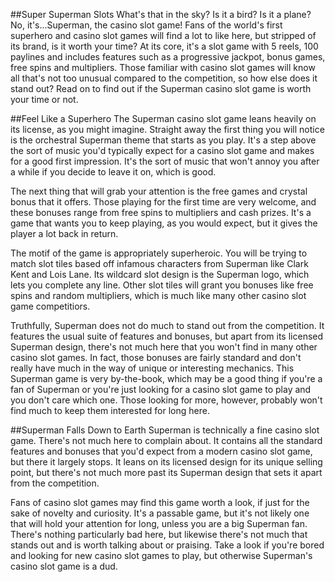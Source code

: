 ##Super Superman Slots
What's that in the sky? Is it a bird? Is it a plane? No, it's...Superman, the casino slot game! Fans of the world's first superhero and casino slot games will find a lot to like here, but stripped of its brand, is it worth your time? At its core, it's a slot game with 5 reels, 100 paylines and includes features such as a progressive jackpot, bonus games, free spins and multipliers. Those familiar with casino slot games will know all that's not too unusual compared to the competition, so how else does it stand out? Read on to find out if the Superman casino slot game is worth your time or not.

##Feel Like a Superhero
The Superman casino slot game leans heavily on its license, as you might imagine. Straight away the first thing you will notice is the orchestral Superman theme that starts as you play. It's a step above the sort of music you'd typically expect for a casino slot game and makes for a good first impression. It's the sort of music that won't annoy you after a while if you decide to leave it on, which is good.

The next thing that will grab your attention is the free games and crystal bonus that it offers. Those playing for the first time are very welcome, and these bonuses range from free spins to multipliers and cash prizes. It's a game that wants you to keep playing, as you would expect, but it gives the player a lot back in return.

The motif of the game is appropriately superheroic. You will be trying to match slot tiles based off infamous characters from Superman like Clark Kent and Lois Lane. Its wildcard slot design is the Superman logo, which lets you complete any line. Other slot tiles will grant you bonuses like free spins and random multipliers, which is much like many other casino slot game competitiors.

Truthfully, Superman does not do much to stand out from the competition. It features the usual suite of features and bonuses, but apart from its licensed Superman design, there's not much here that you won't find in many other casino slot games. In fact, those bonuses are fairly standard and don't really have much in the way of unique or interesting mechanics. This Superman game is very by-the-book, which may be a good thing if you're a fan of Superman or you're just looking for a casino slot game to play and you don't care which one. Those looking for more, however, probably won't find much to keep them interested for long here.

##Superman Falls Down to Earth
Superman is technically a fine casino slot game. There's not much here to complain about. It contains all the standard features and bonuses that you'd expect from a modern casino slot game, but there it largely stops. It leans on its licensed design for its unique selling point, but there's not much more past its Superman design that sets it apart from the competition.

Fans of casino slot games may find this game worth a look, if just for the sake of novelty and curiosity. It's a passable game, but it's not likely one that will hold your attention for long, unless you are a big Superman fan. There's nothing particularly bad here, but likewise there's not much that stands out and is worth talking about or praising. Take a look if you're bored and looking for new casino slot games to play, but otherwise Superman's casino slot game is a dud.
